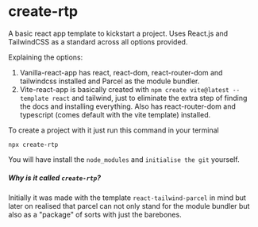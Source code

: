 # create-rtp

A basic react app template to kickstart a project. Uses React.js and TailwindCSS as a standard across all options provided.

Explaining the options:
1. Vanilla-react-app has react, react-dom, react-router-dom and tailwindcss installed and Parcel as the module bundler.
2. Vite-react-app is basically created with `npm create vite@latest --template react` and tailwind, just to eliminate the extra step of finding the docs and installing everything. Also has react-router-dom and typescript (comes default with the vite template) installed.

To create a project with it just run this command in your terminal
```
npx create-rtp
```

You will have install the `node_modules` and `initialise the git` yourself.


##### Why is it called `create-rtp`?
Initially it was made with the template `react-tailwind-parcel` in mind but later on realised that parcel can not only stand for the module bundler but also as a "package" of sorts with just the barebones. 